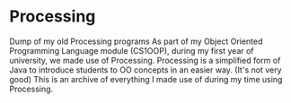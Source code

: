 # Processing
Dump of my old Processing programs 
As part of my Object Oriented Programming Language module (CS1OOP), during my first year of university, we made use of Processing.
Processing is a simplified form of Java to introduce students to OO concepts in an easier way. (It's not very good)
This is an archive of everything I made use of during my time using Processing.
